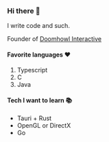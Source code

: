 ### Hi there 👋
I write code and such.

Founder of [Doomhowl Interactive](https://github.com/Doomhowl-Interactive)

#### Favorite languages ❤️
1. Typescript
2. C
3. Java

#### Tech I want to learn 📚
- Tauri + Rust
- OpenGL or DirectX
- Go
